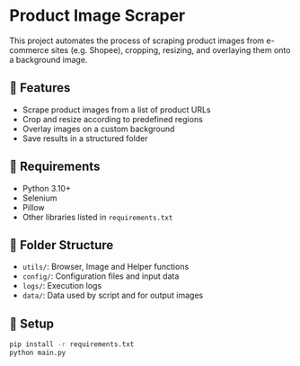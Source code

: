 # Product Image Scraper

This project automates the process of scraping product images from e-commerce sites (e.g. Shopee), cropping, resizing, and overlaying them onto a background image.

## 🚀 Features
- Scrape product images from a list of product URLs
- Crop and resize according to predefined regions
- Overlay images on a custom background
- Save results in a structured folder

## 🧰 Requirements
- Python 3.10+
- Selenium
- Pillow
- Other libraries listed in `requirements.txt`

## 📁 Folder Structure
- `utils/`: Browser, Image and Helper functions
- `config/`: Configuration files and input data
- `logs/`: Execution logs
- `data/`: Data used by script and for output images

## 🔧 Setup
```bash
pip install -r requirements.txt
python main.py
